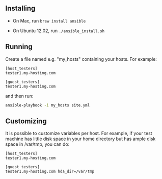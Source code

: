 ## Installing

- On Mac, run `brew install ansible`

- On Ubuntu 12.02, run `./ansible_install.sh`

## Running

Create a file named e.g. "my_hosts" containing your hosts. For example:
```
[host_testers]
tester1.my-hosting.com

[guest_testers]
tester1.my-hosting.com
```

and then run:

```sh
ansible-playbook -i my_hosts site.yml
```

## Customizing

It is possible to customize variables per host. For example, if your test machine has little disk space in your home directory but has ample disk space in /var/tmp, you can do:

```
[host_testers]
tester1.my-hosting.com

[guest_testers]
tester1.my-hosting.com hda_dir=/var/tmp
```

